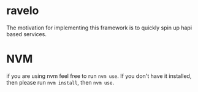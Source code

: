 # ravelo

The motivation for implementing this framework is to quickly spin up
hapi based services.

# NVM
if you are using nvm feel free to run `nvm use`. If you don't
have it installed, then please run `nvm install`, then `nvm use`.